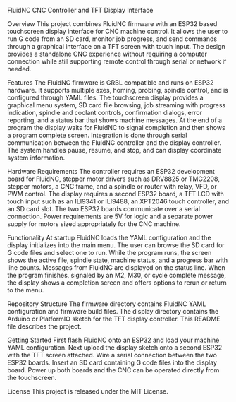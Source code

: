 FluidNC CNC Controller and TFT Display Interface

Overview
This project combines FluidNC firmware with an ESP32 based touchscreen display interface for CNC machine control. It allows the user to run G code from an SD card, monitor job progress, and send commands through a graphical interface on a TFT screen with touch input. The design provides a standalone CNC experience without requiring a computer connection while still supporting remote control through serial or network if needed.

Features
The FluidNC firmware is GRBL compatible and runs on ESP32 hardware. It supports multiple axes, homing, probing, spindle control, and is configured through YAML files.
The touchscreen display provides a graphical menu system, SD card file browsing, job streaming with progress indication, spindle and coolant controls, confirmation dialogs, error reporting, and a status bar that shows machine messages. At the end of a program the display waits for FluidNC to signal completion and then shows a program complete screen.
Integration is done through serial communication between the FluidNC controller and the display controller. The system handles pause, resume, and stop, and can display coordinate system information.

Hardware Requirements
The controller requires an ESP32 development board for FluidNC, stepper motor drivers such as DRV8825 or TMC2208, stepper motors, a CNC frame, and a spindle or router with relay, VFD, or PWM control.
The display requires a second ESP32 board, a TFT LCD with touch input such as an ILI9341 or ILI9488, an XPT2046 touch controller, and an SD card slot.
The two ESP32 boards communicate over a serial connection. Power requirements are 5V for logic and a separate power supply for motors sized appropriately for the CNC machine.

Functionality
At startup FluidNC loads the YAML configuration and the display initializes into the main menu. The user can browse the SD card for G code files and select one to run. While the program runs, the screen shows the active file, spindle state, machine status, and a progress bar with line counts. Messages from FluidNC are displayed on the status line. When the program finishes, signaled by an M2, M30, or cycle complete message, the display shows a completion screen and offers options to rerun or return to the menu.

Repository Structure
The firmware directory contains FluidNC YAML configuration and firmware build files.
The display directory contains the Arduino or PlatformIO sketch for the TFT display controller.
This README file describes the project.

Getting Started
First flash FluidNC onto an ESP32 and load your machine YAML configuration.
Next upload the display sketch onto a second ESP32 with the TFT screen attached.
Wire a serial connection between the two ESP32 boards.
Insert an SD card containing G code files into the display board.
Power up both boards and the CNC can be operated directly from the touchscreen.

License
This project is released under the MIT License.
